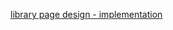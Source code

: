 [library page design - implementation](https://github.com/zuri-training/CC-Generator-Team127/issues/44)
